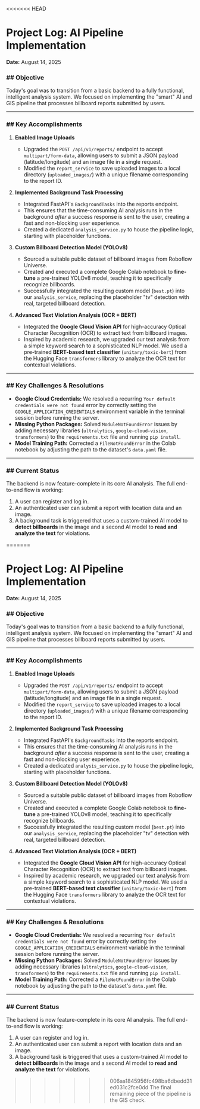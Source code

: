 <<<<<<< HEAD
# Project Log: AI Pipeline Implementation
**Date:** August 14, 2025

### ## Objective
Today's goal was to transition from a basic backend to a fully functional, intelligent analysis system. We focused on implementing the "smart" AI and GIS pipeline that processes billboard reports submitted by users.

---
### ## Key Accomplishments

1.  **Enabled Image Uploads**
    * Upgraded the `POST /api/v1/reports/` endpoint to accept `multipart/form-data`, allowing users to submit a JSON payload (latitude/longitude) and an image file in a single request.
    * Modified the `report_service` to save uploaded images to a local directory (`uploaded_images/`) with a unique filename corresponding to the report ID.

2.  **Implemented Background Task Processing**
    * Integrated FastAPI's `BackgroundTasks` into the reports endpoint.
    * This ensures that the time-consuming AI analysis runs in the background *after* a success response is sent to the user, creating a fast and non-blocking user experience.
    * Created a dedicated `analysis_service.py` to house the pipeline logic, starting with placeholder functions.

3.  **Custom Billboard Detection Model (YOLOv8)**
    * Sourced a suitable public dataset of billboard images from Roboflow Universe.
    * Created and executed a complete Google Colab notebook to **fine-tune** a pre-trained YOLOv8 model, teaching it to specifically recognize billboards.
    * Successfully integrated the resulting custom model (`best.pt`) into our `analysis_service`, replacing the placeholder "tv" detection with real, targeted billboard detection.

4.  **Advanced Text Violation Analysis (OCR + BERT)**
    * Integrated the **Google Cloud Vision API** for high-accuracy Optical Character Recognition (OCR) to extract text from billboard images.
    * Inspired by academic research, we upgraded our text analysis from a simple keyword search to a sophisticated NLP model. We used a pre-trained **BERT-based text classifier** (`unitary/toxic-bert`) from the Hugging Face `transformers` library to analyze the OCR text for contextual violations.

---
### ## Key Challenges & Resolutions

* **Google Cloud Credentials:** We resolved a recurring `Your default credentials were not found` error by correctly setting the `GOOGLE_APPLICATION_CREDENTIALS` environment variable in the terminal session before running the server.
* **Missing Python Packages:** Solved `ModuleNotFoundError` issues by adding necessary libraries (`ultralytics`, `google-cloud-vision`, `transformers`) to the `requirements.txt` file and running `pip install`.
* **Model Training Path:** Corrected a `FileNotFoundError` in the Colab notebook by adjusting the path to the dataset's `data.yaml` file.

---
### ## Current Status
The backend is now feature-complete in its core AI analysis. The full end-to-end flow is working:
1.  A user can register and log in.
2.  An authenticated user can submit a report with location data and an image.
3.  A background task is triggered that uses a custom-trained AI model to **detect billboards** in the image and a second AI model to **read and analyze the text** for violations.

=======
# Project Log: AI Pipeline Implementation
**Date:** August 14, 2025

### ## Objective
Today's goal was to transition from a basic backend to a fully functional, intelligent analysis system. We focused on implementing the "smart" AI and GIS pipeline that processes billboard reports submitted by users.

---
### ## Key Accomplishments

1.  **Enabled Image Uploads**
    * Upgraded the `POST /api/v1/reports/` endpoint to accept `multipart/form-data`, allowing users to submit a JSON payload (latitude/longitude) and an image file in a single request.
    * Modified the `report_service` to save uploaded images to a local directory (`uploaded_images/`) with a unique filename corresponding to the report ID.

2.  **Implemented Background Task Processing**
    * Integrated FastAPI's `BackgroundTasks` into the reports endpoint.
    * This ensures that the time-consuming AI analysis runs in the background *after* a success response is sent to the user, creating a fast and non-blocking user experience.
    * Created a dedicated `analysis_service.py` to house the pipeline logic, starting with placeholder functions.

3.  **Custom Billboard Detection Model (YOLOv8)**
    * Sourced a suitable public dataset of billboard images from Roboflow Universe.
    * Created and executed a complete Google Colab notebook to **fine-tune** a pre-trained YOLOv8 model, teaching it to specifically recognize billboards.
    * Successfully integrated the resulting custom model (`best.pt`) into our `analysis_service`, replacing the placeholder "tv" detection with real, targeted billboard detection.

4.  **Advanced Text Violation Analysis (OCR + BERT)**
    * Integrated the **Google Cloud Vision API** for high-accuracy Optical Character Recognition (OCR) to extract text from billboard images.
    * Inspired by academic research, we upgraded our text analysis from a simple keyword search to a sophisticated NLP model. We used a pre-trained **BERT-based text classifier** (`unitary/toxic-bert`) from the Hugging Face `transformers` library to analyze the OCR text for contextual violations.

---
### ## Key Challenges & Resolutions

* **Google Cloud Credentials:** We resolved a recurring `Your default credentials were not found` error by correctly setting the `GOOGLE_APPLICATION_CREDENTIALS` environment variable in the terminal session before running the server.
* **Missing Python Packages:** Solved `ModuleNotFoundError` issues by adding necessary libraries (`ultralytics`, `google-cloud-vision`, `transformers`) to the `requirements.txt` file and running `pip install`.
* **Model Training Path:** Corrected a `FileNotFoundError` in the Colab notebook by adjusting the path to the dataset's `data.yaml` file.

---
### ## Current Status
The backend is now feature-complete in its core AI analysis. The full end-to-end flow is working:
1.  A user can register and log in.
2.  An authenticated user can submit a report with location data and an image.
3.  A background task is triggered that uses a custom-trained AI model to **detect billboards** in the image and a second AI model to **read and analyze the text** for violations.

>>>>>>> 006aa1845956fc498ba6dbedd31ed031c2fce0dd
The final remaining piece of the pipeline is the GIS check.